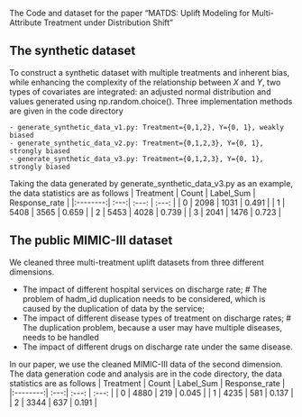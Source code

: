 The Code and dataset for the paper “MATDS: Uplift Modeling for Multi-Attribute Treatment under Distribution Shift”

## The synthetic dataset
To construct a synthetic dataset with multiple treatments and inherent bias, while enhancing the complexity of the relationship between $X$ and $Y$, two types of covariates are integrated: an adjusted normal distribution and values generated using np.random.choice(). Three implementation methods are given in the code directory
```
- generate_synthetic_data_v1.py: Treatment={0,1,2}, Y={0, 1}, weakly biased
- generate_synthetic_data_v2.py: Treatment={0,1,2,3}, Y={0, 1},  strongly biased
- generate_synthetic_data_v3.py: Treatment={0,1,2,3}, Y={0, 1}, strongly biased
```
Taking the data generated by generate_synthetic_data_v3.py as an example, the data statistics are as follows
| Treatment | Count  | Label_Sum | Response_rate |
|:--------:| :---:|  :---: | :---:  |
| 0 |  2098   | 1031 |  0.491   |
| 1 |  5408   | 3565 |  0.659   |
| 2 |  5453   | 4028 |  0.739   |
| 3 |  2041   | 1476 |  0.723   |

## The public MIMIC-III dataset
We cleaned three multi-treatment uplift datasets from three different dimensions.
- The impact of different hospital services on discharge rate; # The problem of hadm_id duplication needs to be considered, which is caused by the duplication of data by the service;
- The impact of different disease types of treatment on discharge rates; # The duplication problem, because a user may have multiple diseases, needs to be handled
- The impact of different drugs on discharge rate under the same disease.

In our paper, we use the cleaned MIMIC-III data of the second dimension. The data generation code and analysis are in the code directory, the data statistics are as follows
| Treatment | Count  | Label_Sum | Response_rate |
|:--------:| :---:|  :---: | :---:  |
| 0 |  4880   | 219 |  0.045   |
| 1 |  4235   | 581 |  0.137   |
| 2 |  3344   | 637 |  0.191   |

